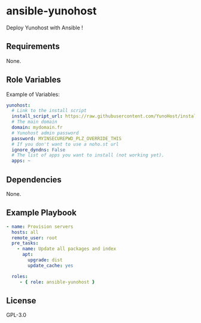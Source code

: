 ansible-yunohost
=========

Deploy Yunohost with Ansible !

Requirements
------------

None.

Role Variables
--------------

Example of Variables:
```yml
yunohost:
  # Link to the install script
  install_script_url: https://raw.githubusercontent.com/YunoHost/install_script/master/install_yunohost
  # The main domain
  domain: mydomain.fr
  # Yunohost admin password
  password: MYINSECUREPWD_PLZ_OVERRIDE_THIS
  # If you don't want to use a noho.st url
  ignore_dyndns: False
  # The list of apps you want to install (not working yet).
  apps: ~
```

Dependencies
------------

None.

Example Playbook
----------------
```yml
- name: Provision servers
  hosts: all
  remote_user: root
  pre_tasks:
    - name: Update all packages and index
      apt:
        upgrade: dist
        update_cache: yes

  roles:
     - { role: ansible-yunohost }
```

License
-------

GPL-3.0
